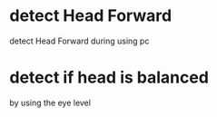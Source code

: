 # detect Head Forward
detect Head Forward during using pc
# detect if head is balanced
by using the eye level
